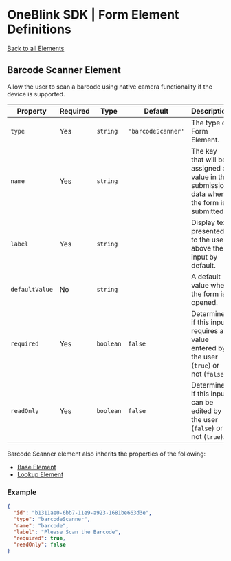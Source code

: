# OneBlink SDK | Form Element Definitions

[Back to all Elements](./README.md)

## Barcode Scanner Element

Allow the user to scan a barcode using native camera functionality if the device is supported.

| Property       | Required | Type      | Default            | Description                                                                              |
| -------------- | -------- | --------- | ------------------ | ---------------------------------------------------------------------------------------- |
| `type`         | Yes      | `string`  | `'barcodeScanner'` | The type of Form Element.                                                                |
| `name`         | Yes      | `string`  |                    | The key that will be assigned a value in the submission data when the form is submitted. |
| `label`        | Yes      | `string`  |                    | Display text presented to the user above the input by default.                           |
| `defaultValue` | No       | `string`  |                    | A default value when the form is opened.                                                 |
| `required`     | Yes      | `boolean` | `false`            | Determine if this input requires a value entered by the user (`true`) or not (`false`).  |
| `readOnly`     | Yes      | `boolean` | `false`            | Determine if this input can be edited by the user (`false`) or not (`true`).             |

Barcode Scanner element also inherits the properties of the following:

- [Base Element](./base-element.md)
- [Lookup Element](./lookup-element.md)

### Example

```JSON
{
  "id": "b1311ae0-6bb7-11e9-a923-1681be663d3e",
  "type": "barcodeScanner",
  "name": "barcode",
  "label": "Please Scan the Barcode",
  "required": true,
  "readOnly": false
}
```
